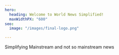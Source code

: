 ```yaml
---
hero:
  heading: Welcome to World News Simplified!
  maxWidthPX: "600"
seo:
  image: "/images/final-logo.png"

---
```

Simplifying Mainstream and not so mainstream news 